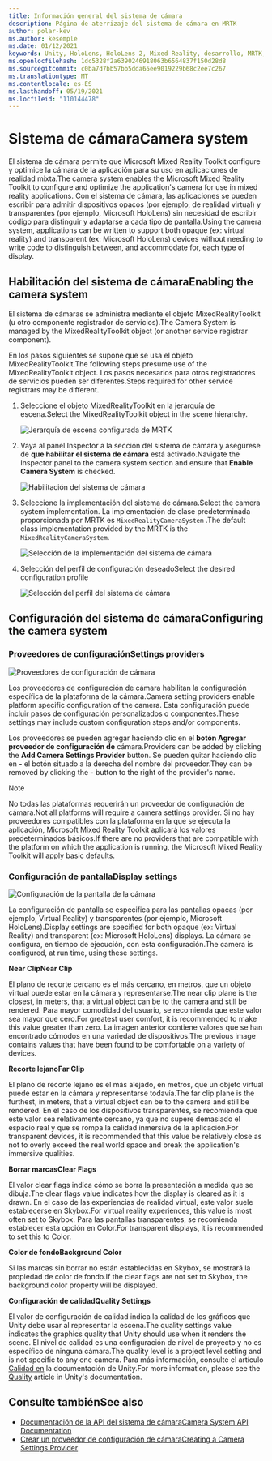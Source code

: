 ```yaml
---
title: Información general del sistema de cámara
description: Página de aterrizaje del sistema de cámara en MRTK
author: polar-kev
ms.author: kesemple
ms.date: 01/12/2021
keywords: Unity, HoloLens, HoloLens 2, Mixed Reality, desarrollo, MRTK, cámara,
ms.openlocfilehash: 1dc5328f2a6390246918063b6564837f150d28d8
ms.sourcegitcommit: c0ba7d7bb57bb5dda65ee9019229b68c2ee7c267
ms.translationtype: MT
ms.contentlocale: es-ES
ms.lasthandoff: 05/19/2021
ms.locfileid: "110144478"
---
```

# <a name="camera-system"></a><span data-ttu-id="2e12f-104">Sistema de cámara</span><span class="sxs-lookup"><span data-stu-id="2e12f-104">Camera system</span></span>

<span data-ttu-id="2e12f-105">El sistema de cámara permite que Microsoft Mixed Reality Toolkit configure y optimice la cámara de la aplicación para su uso en aplicaciones de realidad mixta.</span><span class="sxs-lookup"><span data-stu-id="2e12f-105">The camera system enables the Microsoft Mixed Reality Toolkit to configure and optimize the application's camera for use in mixed reality applications.</span></span> <span data-ttu-id="2e12f-106">Con el sistema de cámara, las aplicaciones se pueden escribir para admitir dispositivos opacos (por ejemplo, de realidad virtual) y transparentes (por ejemplo, Microsoft HoloLens) sin necesidad de escribir código para distinguir y adaptarse a cada tipo de pantalla.</span><span class="sxs-lookup"><span data-stu-id="2e12f-106">Using the camera system, applications can be written to support both opaque (ex: virtual reality) and transparent (ex: Microsoft HoloLens) devices without needing to write code to distinguish between, and accommodate for, each type of display.</span></span>

## <a name="enabling-the-camera-system"></a><span data-ttu-id="2e12f-107">Habilitación del sistema de cámara</span><span class="sxs-lookup"><span data-stu-id="2e12f-107">Enabling the camera system</span></span>

<span data-ttu-id="2e12f-108">El sistema de cámaras se administra mediante el objeto MixedRealityToolkit (u otro componente registrador de servicios).</span><span class="sxs-lookup"><span data-stu-id="2e12f-108">The Camera System is managed by the MixedRealityToolkit object (or another service registrar component).</span></span>

<span data-ttu-id="2e12f-109">En los pasos siguientes se supone que se usa el objeto MixedRealityToolkit.</span><span class="sxs-lookup"><span data-stu-id="2e12f-109">The following steps presume use of the MixedRealityToolkit object.</span></span> <span data-ttu-id="2e12f-110">Los pasos necesarios para otros registradores de servicios pueden ser diferentes.</span><span class="sxs-lookup"><span data-stu-id="2e12f-110">Steps required for other service registrars may be different.</span></span>

1. <span data-ttu-id="2e12f-111">Seleccione el objeto MixedRealityToolkit en la jerarquía de escena.</span><span class="sxs-lookup"><span data-stu-id="2e12f-111">Select the MixedRealityToolkit object in the scene hierarchy.</span></span>

    ![Jerarquía de escena configurada de MRTK](../images/MRTK_ConfiguredHierarchy.png)

2. <span data-ttu-id="2e12f-113">Vaya al panel Inspector a la sección del sistema de cámara y asegúrese de **que habilitar el sistema de cámara** está activado.</span><span class="sxs-lookup"><span data-stu-id="2e12f-113">Navigate the Inspector panel to the camera system section and ensure that **Enable Camera System** is checked.</span></span>

    ![Habilitación del sistema de cámara](../images/camera-system/EnableCameraSystem.png)

3. <span data-ttu-id="2e12f-115">Seleccione la implementación del sistema de cámara.</span><span class="sxs-lookup"><span data-stu-id="2e12f-115">Select the camera system implementation.</span></span> <span data-ttu-id="2e12f-116">La implementación de clase predeterminada proporcionada por MRTK es `MixedRealityCameraSystem` .</span><span class="sxs-lookup"><span data-stu-id="2e12f-116">The default class implementation provided by the MRTK is the `MixedRealityCameraSystem`.</span></span>

    ![Selección de la implementación del sistema de cámara](../images/camera-system/SelectCameraSystemType.png)

4. <span data-ttu-id="2e12f-118">Selección del perfil de configuración deseado</span><span class="sxs-lookup"><span data-stu-id="2e12f-118">Select the desired configuration profile</span></span>

    ![Selección del perfil del sistema de cámara](../images/camera-system/SelectCameraProfile.png)

## <a name="configuring-the-camera-system"></a><span data-ttu-id="2e12f-120">Configuración del sistema de cámara</span><span class="sxs-lookup"><span data-stu-id="2e12f-120">Configuring the camera system</span></span>

### <a name="settings-providers"></a><span data-ttu-id="2e12f-121">Proveedores de configuración</span><span class="sxs-lookup"><span data-stu-id="2e12f-121">Settings providers</span></span>

![Proveedores de configuración de cámara](../images/camera-system/CameraSettingsProviders.png)

<span data-ttu-id="2e12f-123">Los proveedores de configuración de cámara habilitan la configuración específica de la plataforma de la cámara.</span><span class="sxs-lookup"><span data-stu-id="2e12f-123">Camera setting providers enable platform specific configuration of the camera.</span></span> <span data-ttu-id="2e12f-124">Esta configuración puede incluir pasos de configuración personalizados o componentes.</span><span class="sxs-lookup"><span data-stu-id="2e12f-124">These settings may include custom configuration steps and/or components.</span></span>

<span data-ttu-id="2e12f-125">Los proveedores se pueden agregar haciendo clic en el **botón Agregar proveedor de configuración de** cámara.</span><span class="sxs-lookup"><span data-stu-id="2e12f-125">Providers can be added by clicking the **Add Camera Settings Provider** button.</span></span> <span data-ttu-id="2e12f-126">Se pueden quitar haciendo clic en **-** el botón situado a la derecha del nombre del proveedor.</span><span class="sxs-lookup"><span data-stu-id="2e12f-126">They can be removed by clicking the **-** button to the right of the provider's name.</span></span>

> [!Note]
> <span data-ttu-id="2e12f-127">No todas las plataformas requerirán un proveedor de configuración de cámara.</span><span class="sxs-lookup"><span data-stu-id="2e12f-127">Not all platforms will require a camera settings provider.</span></span> <span data-ttu-id="2e12f-128">Si no hay proveedores compatibles con la plataforma en la que se ejecuta la aplicación, Microsoft Mixed Reality Toolkit aplicará los valores predeterminados básicos.</span><span class="sxs-lookup"><span data-stu-id="2e12f-128">If there are no providers that are compatible with the platform on which the application is running, the Microsoft Mixed Reality Toolkit will apply basic defaults.</span></span>

### <a name="display-settings"></a><span data-ttu-id="2e12f-129">Configuración de pantalla</span><span class="sxs-lookup"><span data-stu-id="2e12f-129">Display settings</span></span>

![Configuración de la pantalla de la cámara](../images/camera-system/CameraDisplaySettings.png)

<span data-ttu-id="2e12f-131">La configuración de pantalla se especifica para las pantallas opacas (por ejemplo, Virtual Reality) y transparentes (por ejemplo, Microsoft HoloLens).</span><span class="sxs-lookup"><span data-stu-id="2e12f-131">Display settings are specified for both opaque (ex: Virtual Reality) and transparent (ex: Microsoft HoloLens) displays.</span></span> <span data-ttu-id="2e12f-132">La cámara se configura, en tiempo de ejecución, con esta configuración.</span><span class="sxs-lookup"><span data-stu-id="2e12f-132">The camera is configured, at run time, using these settings.</span></span>

<span data-ttu-id="2e12f-133">**Near Clip**</span><span class="sxs-lookup"><span data-stu-id="2e12f-133">**Near Clip**</span></span>

<span data-ttu-id="2e12f-134">El plano de recorte cercano es el más cercano, en metros, que un objeto virtual puede estar en la cámara y representarse.</span><span class="sxs-lookup"><span data-stu-id="2e12f-134">The near clip plane is the closest, in meters, that a virtual object can be to the camera and still be rendered.</span></span> <span data-ttu-id="2e12f-135">Para mayor comodidad del usuario, se recomienda que este valor sea mayor que cero.</span><span class="sxs-lookup"><span data-stu-id="2e12f-135">For greatest user comfort, it is recommended to make this value greater than zero.</span></span> <span data-ttu-id="2e12f-136">La imagen anterior contiene valores que se han encontrado cómodos en una variedad de dispositivos.</span><span class="sxs-lookup"><span data-stu-id="2e12f-136">The previous image contains values that have been found to be comfortable on a variety of devices.</span></span>

<span data-ttu-id="2e12f-137">**Recorte lejano**</span><span class="sxs-lookup"><span data-stu-id="2e12f-137">**Far Clip**</span></span>

<span data-ttu-id="2e12f-138">El plano de recorte lejano es el más alejado, en metros, que un objeto virtual puede estar en la cámara y representarse todavía.</span><span class="sxs-lookup"><span data-stu-id="2e12f-138">The far clip plane is the furthest, in meters, that a virtual object can be to the camera and still be rendered.</span></span> <span data-ttu-id="2e12f-139">En el caso de los dispositivos transparentes, se recomienda que este valor sea relativamente cercano, ya que no supere demasiado el espacio real y que se rompa la calidad inmersiva de la aplicación.</span><span class="sxs-lookup"><span data-stu-id="2e12f-139">For transparent devices, it is recommended that this value be relatively close as not to overly exceed the real world space and break the application's immersive qualities.</span></span>

<span data-ttu-id="2e12f-140">**Borrar marcas**</span><span class="sxs-lookup"><span data-stu-id="2e12f-140">**Clear Flags**</span></span>

<span data-ttu-id="2e12f-141">El valor clear flags indica cómo se borra la presentación a medida que se dibuja.</span><span class="sxs-lookup"><span data-stu-id="2e12f-141">The clear flags value indicates how the display is cleared as it is drawn.</span></span> <span data-ttu-id="2e12f-142">En el caso de las experiencias de realidad virtual, este valor suele establecerse en Skybox.</span><span class="sxs-lookup"><span data-stu-id="2e12f-142">For virtual reality experiences, this value is most often set to Skybox.</span></span> <span data-ttu-id="2e12f-143">Para las pantallas transparentes, se recomienda establecer esta opción en Color.</span><span class="sxs-lookup"><span data-stu-id="2e12f-143">For transparent displays, it is recommended to set this to Color.</span></span>

<span data-ttu-id="2e12f-144">**Color de fondo**</span><span class="sxs-lookup"><span data-stu-id="2e12f-144">**Background Color**</span></span>

<span data-ttu-id="2e12f-145">Si las marcas sin borrar no están establecidas en Skybox, se mostrará la propiedad de color de fondo.</span><span class="sxs-lookup"><span data-stu-id="2e12f-145">If the clear flags are not set to Skybox, the background color property will be displayed.</span></span>

<span data-ttu-id="2e12f-146">**Configuración de calidad**</span><span class="sxs-lookup"><span data-stu-id="2e12f-146">**Quality Settings**</span></span>

<span data-ttu-id="2e12f-147">El valor de configuración de calidad indica la calidad de los gráficos que Unity debe usar al representar la escena.</span><span class="sxs-lookup"><span data-stu-id="2e12f-147">The quality settings value indicates the graphics quality that Unity should use when it renders the scene.</span></span> <span data-ttu-id="2e12f-148">El nivel de calidad es una configuración de nivel de proyecto y no es específico de ninguna cámara.</span><span class="sxs-lookup"><span data-stu-id="2e12f-148">The quality level is a project level setting and is not specific to any one camera.</span></span> <span data-ttu-id="2e12f-149">Para más información, consulte el artículo [Calidad en](https://docs.unity3d.com/Manual/class-QualitySettings.html) la documentación de Unity.</span><span class="sxs-lookup"><span data-stu-id="2e12f-149">For more information, please see the [Quality](https://docs.unity3d.com/Manual/class-QualitySettings.html) article in Unity's documentation.</span></span>

## <a name="see-also"></a><span data-ttu-id="2e12f-150">Consulte también</span><span class="sxs-lookup"><span data-stu-id="2e12f-150">See also</span></span>

- [<span data-ttu-id="2e12f-151">Documentación de la API del sistema de cámara</span><span class="sxs-lookup"><span data-stu-id="2e12f-151">Camera System API Documentation</span></span>](xref:Microsoft.MixedReality.Toolkit.CameraSystem)
- [<span data-ttu-id="2e12f-152">Crear un proveedor de configuración de cámara</span><span class="sxs-lookup"><span data-stu-id="2e12f-152">Creating a Camera Settings Provider</span></span>](create-settings-provider.md)
